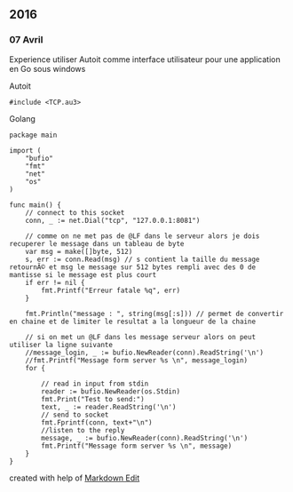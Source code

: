 ## 2016

### 07 Avril

Experience utiliser Autoit comme interface utilisateur pour une application en Go sous windows

Autoit
```autoit
#include <TCP.au3>
```

Golang
```golang
package main

import (
	"bufio"
	"fmt"
	"net"
	"os"
)

func main() {
	// connect to this socket
	conn, _ := net.Dial("tcp", "127.0.0.1:8081")

	// comme on ne met pas de @LF dans le serveur alors je dois recuperer le message dans un tableau de byte
	var msg = make([]byte, 512)
	s, err := conn.Read(msg) // s contient la taille du message retournÃ© et msg le message sur 512 bytes rempli avec des 0 de mantisse si le message est plus court
	if err != nil {
		fmt.Printf("Erreur fatale %q", err)
	}

	fmt.Println("message : ", string(msg[:s])) // permet de convertir en chaine et de limiter le resultat a la longueur de la chaine

	// si on met un @LF dans les message serveur alors on peut utiliser la ligne suivante
	//message_login, _ := bufio.NewReader(conn).ReadString('\n')
	//fmt.Printf("Message form server %s \n", message_login)
	for {

		// read in input from stdin
		reader := bufio.NewReader(os.Stdin)
		fmt.Print("Test to send:")
		text, _ := reader.ReadString('\n')
		// send to socket
		fmt.Fprintf(conn, text+"\n")
		//listen to the reply
		message, _ := bufio.NewReader(conn).ReadString('\n')
		fmt.Printf("Message form server %s \n", message)
	}
}
```
created with help of [Markdown Edit](http://georgeosddev.github.io/markdown-edit/)
